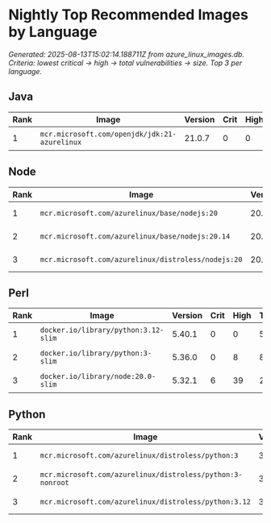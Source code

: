 # Nightly Top Recommended Images by Language

_Generated: 2025-08-13T15:02:14.188711Z from azure_linux_images.db. Criteria: lowest critical -> high -> total vulnerabilities -> size. Top 3 per language._

## Java

| Rank | Image | Version | Crit | High | Total | Size |
|------|-------|---------|------|------|-------|------|
| 1 | `mcr.microsoft.com/openjdk/jdk:21-azurelinux` | 21.0.7 | 0 | 0 | 0 | 723.0 MB |

## Node

| Rank | Image | Version | Crit | High | Total | Size |
|------|-------|---------|------|------|-------|------|
| 1 | `mcr.microsoft.com/azurelinux/base/nodejs:20` | 20.14.0 | 0 | 0 | 0 | 146.0 MB |
| 2 | `mcr.microsoft.com/azurelinux/base/nodejs:20.14` | 20.14.0 | 0 | 0 | 0 | 146.0 MB |
| 3 | `mcr.microsoft.com/azurelinux/distroless/nodejs:20` | 20.14.0 | 0 | 1 | 3 | 164.0 MB |

## Perl

| Rank | Image | Version | Crit | High | Total | Size |
|------|-------|---------|------|------|-------|------|
| 1 | `docker.io/library/python:3.12-slim` | 5.40.1 | 0 | 0 | 52 | 119.0 MB |
| 2 | `docker.io/library/python:3-slim` | 5.36.0 | 0 | 8 | 80 | 206.0 MB |
| 3 | `docker.io/library/node:20.0-slim` | 5.32.1 | 6 | 39 | 216 | 250.0 MB |

## Python

| Rank | Image | Version | Crit | High | Total | Size |
|------|-------|---------|------|------|-------|------|
| 1 | `mcr.microsoft.com/azurelinux/distroless/python:3` | 3.12.9 | 0 | 0 | 0 | 83.8 MB |
| 2 | `mcr.microsoft.com/azurelinux/distroless/python:3-nonroot` | 3.12.9 | 0 | 0 | 0 | 83.8 MB |
| 3 | `mcr.microsoft.com/azurelinux/distroless/python:3.12` | 3.12.9 | 0 | 0 | 0 | 83.8 MB |


